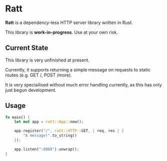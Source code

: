 # Ratt

__Ratt__ is a dependency-less HTTP server library written in Rust.

This library is **work-in-progress**. Use at your own risk.

## Current State

This library is very unfinished at present.

Currently, it supports returning a simple message on requests to static routes (e.g. GET /, POST /more).

It is very speciailised without much error handling currently, as this has only just begun development.

## Usage

```rust
fn main() {
    let mut app = ratt::App::new();

    app.register("/", ratt::HTTP::GET, | req, res | {
        "A message!".to_string()
    });

    app.listen(":8080").unwrap();
}
```
